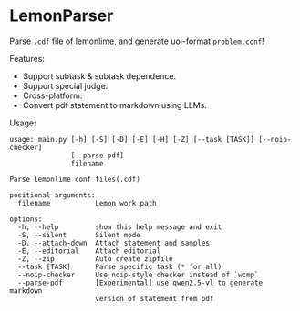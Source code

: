 # LemonParser

Parse `.cdf` file of [lemonlime](https://github.com/Project-LemonLime/Project_LemonLime), and generate uoj-format `problem.conf`!

Features:
- Support subtask & subtask dependence.
- Support special judge.
- Cross-platform.
- Convert pdf statement to markdown using LLMs.

Usage:
```
usage: main.py [-h] [-S] [-D] [-E] [-H] [-Z] [--task [TASK]] [--noip-checker]
               [--parse-pdf]
               filename

Parse Lemonlime conf files(.cdf)

positional arguments:
  filename           Lemon work path

options:
  -h, --help         show this help message and exit
  -S, --silent       Silent mode
  -D, --attach-down  Attach statement and samples
  -E, --editorial    Attach editorial
  -Z, --zip          Auto create zipfile
  --task [TASK]      Parse specific task (* for all)
  --noip-checker     Use noip-style checker instead of `wcmp`
  --parse-pdf        [Experimental] use qwen2.5-vl to generate markdown
                     version of statement from pdf

```
